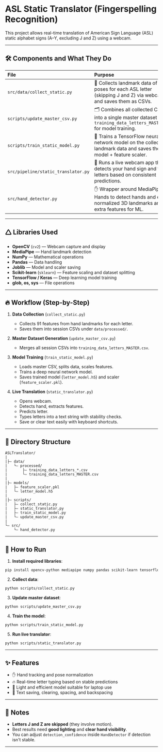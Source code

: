 # ASL Static Translator (Fingerspelling Recognition)

This project allows real-time translation of American Sign Language (ASL) static alphabet signs (A–Y, excluding J and Z) using a webcam.

---

## 🛠️ Components and What They Do

| File | Purpose |
|:---|:---|
| `src/data/collect_static.py` | 📸 Collects landmark data of hand poses for each ASL letter (skipping J and Z) via webcam and saves them as CSVs. |
| `scripts/update_master_csv.py` | 🗂️ Combines all collected CSVs into a single master dataset `training_data_letters_MASTER.csv` for model training. |
| `scripts/train_static_model.py` | 🧠 Trains a TensorFlow neural network model on the collected landmark data and saves the model + feature scaler. |
| `src/pipeline/static_translator.py` | 🎥 Runs a live webcam app that detects your hand sign and types letters based on consistent predictions. |
| `src/hand_detector.py` | ✋ Wrapper around MediaPipe Hands to detect hands and extract normalized 3D landmarks and extra features for ML. |

---

## 🛆 Libraries Used

- **OpenCV** (`cv2`) — Webcam capture and display
- **MediaPipe** — Hand landmark detection
- **NumPy** — Mathematical operations
- **Pandas** — Data handling
- **Joblib** — Model and scaler saving
- **Scikit-learn** (`sklearn`) — Feature scaling and dataset splitting
- **TensorFlow / Keras** — Deep learning model training
- **glob, os, sys** — File operations

---

## 🔥 Workflow (Step-by-Step)

1. **Data Collection** (`collect_static.py`)
   - Collects 91 features from hand landmarks for each letter.
   - Saves them into session CSVs under `data/processed/`.

2. **Master Dataset Generation** (`update_master_csv.py`)
   - Merges all session CSVs into `training_data_letters_MASTER.csv`.

3. **Model Training** (`train_static_model.py`)
   - Loads master CSV, splits data, scales features.
   - Trains a deep neural network model.
   - Saves trained model (`letter_model.h5`) and scaler (`feature_scaler.pkl`).

4. **Live Translation** (`static_translator.py`)
   - Opens webcam.
   - Detects hand, extracts features.
   - Predicts letter.
   - Types letters into a text string with stability checks.
   - Save or clear text easily with keyboard shortcuts.

---

## 📆 Directory Structure

```
ASLTranslator/
|
|├— data/
|   └— processed/
|       ├— training_data_letters_*.csv
|       └— training_data_letters_MASTER.csv
|
|├— models/
|   ├— feature_scaler.pkl
|   └— letter_model.h5
|
|├— scripts/
|   ├— collect_static.py
|   ├— static_translator.py
|   ├— train_static_model.py
|   └— update_master_csv.py
|
└— src/
    └— hand_detector.py
```

---

## 🧪 How to Run

1. **Install required libraries**:
```bash
pip install opencv-python mediapipe numpy pandas scikit-learn tensorflow joblib
```

2. **Collect data**:
```bash
python scripts/collect_static.py
```

3. **Update master dataset**:
```bash
python scripts/update_master_csv.py
```

4. **Train the model**:
```bash
python scripts/train_static_model.py
```

5. **Run live translator**:
```bash
python scripts/static_translator.py
```

---

## ✨ Features

- ✋ Hand tracking and pose normalization
- 🔥 Real-time letter typing based on stable predictions
- 🚀 Light and efficient model suitable for laptop use
- 🔗 Text saving, clearing, spacing, and backspacing

---

## 📌 Notes

- **Letters J and Z are skipped** (they involve motion).
- Best results need **good lighting** and **clear hand visibility**.
- You can adjust `detection_confidence` inside `HandDetector` if detection isn't stable.

---


